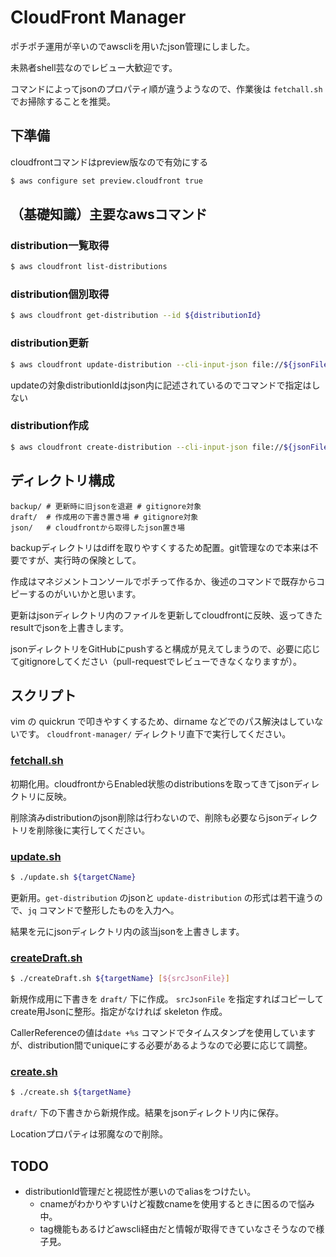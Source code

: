 # CloudFront Manager

ポチポチ運用が辛いのでawscliを用いたjson管理にしました。

未熟者shell芸なのでレビュー大歓迎です。

コマンドによってjsonのプロパティ順が違うようなので、作業後は `fetchall.sh` でお掃除することを推奨。

## 下準備
cloudfrontコマンドはpreview版なので有効にする
```sh
$ aws configure set preview.cloudfront true
```

## （基礎知識）主要なawsコマンド

### distribution一覧取得
```sh
$ aws cloudfront list-distributions
```

### distribution個別取得
```sh
$ aws cloudfront get-distribution --id ${distributionId}
```

### distribution更新
```sh
$ aws cloudfront update-distribution --cli-input-json file://${jsonFileName}
```
updateの対象distributionIdはjson内に記述されているのでコマンドで指定はしない

### distribution作成
```sh
$ aws cloudfront create-distribution --cli-input-json file://${jsonFileName}
```

## ディレクトリ構成
```
backup/ # 更新時に旧jsonを退避 # gitignore対象
draft/  # 作成用の下書き置き場 # gitignore対象
json/   # cloudfrontから取得したjson置き場
```
backupディレクトリはdiffを取りやすくするため配置。git管理なので本来は不要ですが、実行時の保険として。

作成はマネジメントコンソールでポチって作るか、後述のコマンドで既存からコピーするのがいいかと思います。

更新はjsonディレクトリ内のファイルを更新してcloudfrontに反映、返ってきたresultでjsonを上書きします。

jsonディレクトリをGitHubにpushすると構成が見えてしまうので、必要に応じてgitignoreしてください（pull-requestでレビューできなくなりますが）。

## スクリプト

vim の quickrun で叩きやすくするため、dirname などでのパス解決はしていないです。 `cloudfront-manager/` ディレクトリ直下で実行してください。

### [fetchall.sh](fetchall.sh)

初期化用。cloudfrontからEnabled状態のdistributionsを取ってきてjsonディレクトリに反映。

削除済みdistributionのjson削除は行わないので、削除も必要ならjsonディレクトリを削除後に実行してください。

### [update.sh](update.sh)

```sh
$ ./update.sh ${targetCName}
```

更新用。`get-distribution` のjsonと `update-distribution` の形式は若干違うので、`jq` コマンドで整形したものを入力へ。

結果を元にjsonディレクトリ内の該当jsonを上書きします。

### [createDraft.sh](createDraft.sh)

```sh
$ ./createDraft.sh ${targetName} [${srcJsonFile}]
```

新規作成用に下書きを `draft/` 下に作成。 `srcJsonFile` を指定すればコピーしてcreate用Jsonに整形。指定がなければ skeleton 作成。

CallerReferenceの値は`date +%s` コマンドでタイムスタンプを使用していますが、distribution間でuniqueにする必要があるようなので必要に応じて調整。

### [create.sh](create.sh)

```sh
$ ./create.sh ${targetName}
```

`draft/` 下の下書きから新規作成。結果をjsonディレクトリ内に保存。

Locationプロパティは邪魔なので削除。

## TODO

* distributionId管理だと視認性が悪いのでaliasをつけたい。
    * cnameがわかりやすいけど複数cnameを使用するときに困るので悩み中。
    * tag機能もあるけどawscli経由だと情報が取得できていなさそうなので様子見。
